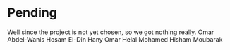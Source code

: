 # Pending
Well since the project is not yet chosen, so we got nothing really.
Omar Abdel-Wanis
Hosam El-Din Hany
Omar Helal
Mohamed Hisham Moubarak